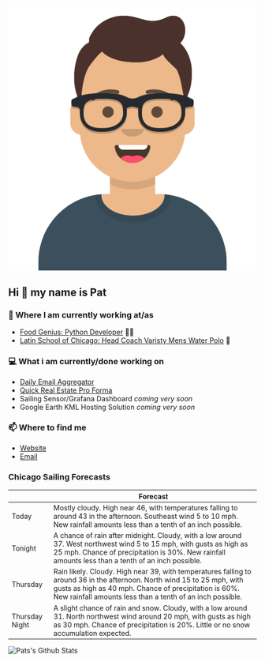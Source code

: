 [![Social banner for p-j-falconer](https://raw.githubusercontent.com/P-J-FALCONER/P-J-FALCONER/master/assets/avataaars.svg)](https://patfalconer.com/)
## Hi :wave: my name is Pat

### 💼 Where I am currently working at/as
- [Food Genius: Python Developer](https://getfoodgenius.com/) 🍔🐍
- [Latin School of Chicago: Head Coach Varisty Mens Water Polo](https://www.latinschool.org/) 🤽


### 💻 What i am currently/done working on
 - [Daily Email Aggregator](https://github.com/P-J-FALCONER/dott_daily_mail)
 - [Quick Real Estate Pro Forma](https://github.com/P-J-FALCONER/henry)
 - Sailing Sensor/Grafana Dashboard *coming very soon*
 - Google Earth KML Hosting Solution *coming very soon*

### 📫 Where to find me
 - [Website](https://patfalconer.com/)
 - [Email](mailto:patrick.j.falconer@gmail.com)


### Chicago Sailing Forecasts
|   | Forecast  |
|---|---|
| Today | Mostly cloudy. High near 46, with temperatures falling to around 43 in the afternoon. Southeast wind 5 to 10 mph. New rainfall amounts less than a tenth of an inch possible. |
| Tonight | A chance of rain after midnight. Cloudy, with a low around 37. West northwest wind 5 to 15 mph, with gusts as high as 25 mph. Chance of precipitation is 30%. New rainfall amounts less than a tenth of an inch possible. |
| Thursday | Rain likely. Cloudy. High near 39, with temperatures falling to around 36 in the afternoon. North wind 15 to 25 mph, with gusts as high as 40 mph. Chance of precipitation is 60%. New rainfall amounts less than a tenth of an inch possible. |
| Thursday Night | A slight chance of rain and snow. Cloudy, with a low around 31. North northwest wind around 20 mph, with gusts as high as 30 mph. Chance of precipitation is 20%. Little or no snow accumulation expected. |

![Pats's Github Stats](https://github-readme-stats.vercel.app/api?username=p-j-falconer&show_icons=true&theme=radical)
